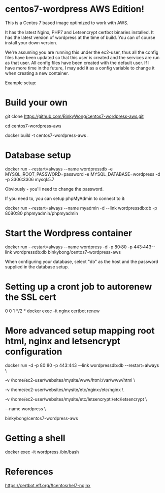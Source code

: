 # centos7-wordpress AWS Edition!

This is a Centos 7 based image optimized to work with AWS.

It has the latest Nginx, PHP7 and Letsencrypt certbot binaries installed. It has the latest version of wordpress at the time of build. You can of course install your down version.

We're assuming you are running this under the ec2-user, thus all the config files have been updated so that this user is created and the services are run as that user. All config files have been created with the default user. If I have more time in the future, I may add it as a config variable to change it when creating a new container.

Example setup:

# Build your own

  git clone https://github.com/BinkyWong/centos7-wordpress-aws.git

  cd centos7-wordpress-aws

  docker build -t centos7-wordpress-aws .

# Database setup

  docker run --restart=always --name wordpressdb -e MYSQL_ROOT_PASSWORD=password -e MYSQL_DATABASE=wordpress -d -p 3306:3306 mysql:5.7

Obviously - you'll need to change the password.

If you need to, you can setup phpMyAdmin to connect to it:

  docker run --restart=always --name myadmin -d --link wordpressdb:db -p 8080:80 phpmyadmin/phpmyadmin

# Start the Wordpress container

  docker run --restart=always --name wordpress -d -p 80:80 -p 443:443--link wordpressdb:db binkybong/centos7-wordpress-aws

When configuring your database, select "db" as the host and the password supplied in the database setup.

# Setting up a cront job to autorenew the SSL cert

  0 0 1 */2 * docker exec -it nginx certbot renew

# More advanced setup mapping root html, nginx and letsencrypt configuration

  docker run -d -p 80:80 -p 443:443 --link wordpressdb:db --restart=always \\

  -v /home/ec2-user/websites/mysite/www/html:/var/www/html \\

  -v /home/ec2-user/websites/mysite/etc/nginx:/etc/nginx \\

  -v /home/ec2-user/websites/mysite/etc/letsencrypt:/etc/letsencrypt \\

  --name wordpress \\

  binkybong/centos7-wordpress-aws

# Getting a shell

  docker exec -it wordpress /bin/bash

# References

https://certbot.eff.org/#centosrhel7-nginx


